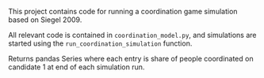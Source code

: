 This project contains code for running a coordination game simulation based on Siegel 2009. 

All relevant code is contained in `coordination_model.py`, and simulations are 
started using the `run_coordination_simulation` function. 

Returns pandas Series where each entry is share of people coordinated on candidate 1 at end of 
each simulation run. 

